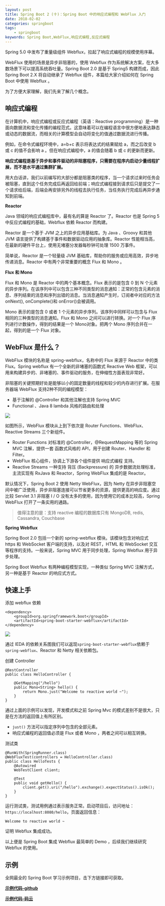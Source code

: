 ```yaml
---
layout: post
title: Spring Boot 2 (十)：Spring Boot 中的响应式编程和 WebFlux 入门
date: 2018-02-02  
categories: springboot
tags: 
    - springboot
keywords: Spring Boot,WebFlux,响应式编程,反应式编程
---
```


Spring 5.0 中发布了重量级组件 Webflux，拉起了响应式编程的规模使用序幕。

WebFlux 使用的场景是异步非阻塞的，使用 Webflux 作为系统解决方案，在大多数场景下可以提高系统吞吐量。Spring Boot 2.0 是基于 Spring5 构建而成，因此 Spring Boot 2.X 将自动继承了 Webflux 组件，本篇给大家介绍如何在 Spring Boot 中使用 Webflux 。

为了方便大家理解，我们先来了解几个概念。

## 响应式编程

在计算机中，响应式编程或反应式编程（英语：Reactive programming）是一种面向数据流和变化传播的编程范式。这意味着可以在编程语言中很方便地表达静态或动态的数据流，而相关的计算模型会自动将变化的值通过数据流进行传播。

例如，在命令式编程环境中，a=b+c 表示将表达式的结果赋给 a，而之后改变 b 或 c 的值不会影响 a 。但在响应式编程中，a 的值会随着 b 或 c 的更新而更新。

**响应式编程是基于异步和事件驱动的非阻塞程序，只需要在程序内启动少量线程扩展，而不是水平通过集群扩展。**

用大白话讲，我们以前编写的大部分都是阻塞类的程序，当一个请求过来时任务会被阻塞，直到这个任务完成后再返回给前端；响应式编程接到请求后只是提交了一个请求给后端，后端会再安排另外的线程去执行任务，当任务执行完成后再异步通知到前端。

**Reactor**

Java 领域的响应式编程库中，最有名的算是 Reactor 了。Reactor 也是 Spring 5 中反应式编程的基础，Webflux 依赖 Reactor 而构建。

Reactor 是一个基于 JVM 之上的异步应用基础库。为 Java 、Groovy 和其他 JVM 语言提供了构建基于事件和数据驱动应用的抽象库。Reactor 性能相当高，在最新的硬件平台上，使用无堵塞分发器每秒钟可处理 1500 万事件。

简单说，Reactor 是一个轻量级 JVM 基础库，帮助你的服务或应用高效，异步地传递消息。Reactor 中有两个非常重要的概念 Flux 和 Mono 。

**Flux 和 Mono**

Flux 和 Mono 是 Reactor 中的两个基本概念。Flux 表示的是包含 0 到 N 个元素的异步序列。在该序列中可以包含三种不同类型的消息通知：正常的包含元素的消息、序列结束的消息和序列出错的消息。当消息通知产生时，订阅者中对应的方法 onNext(), onComplete()和 onError()会被调用。

Mono 表示的是包含 0 或者 1 个元素的异步序列。该序列中同样可以包含与 Flux 相同的三种类型的消息通知。Flux 和 Mono 之间可以进行转换。对一个 Flux 序列进行计数操作，得到的结果是一个 Mono<Long>对象。把两个 Mono 序列合并在一起，得到的是一个 Flux 对象。


## WebFlux 是什么？

WebFlux 模块的名称是 spring-webflux，名称中的 Flux 来源于 Reactor 中的类 Flux。Spring webflux 有一个全新的非堵塞的函数式 Reactive Web 框架，可以用来构建异步的、非堵塞的、事件驱动的服务，在伸缩性方面表现非常好。

非阻塞的关键预期好处是能够以小的固定数量的线程和较少的内存进行扩展。在服务器端 WebFlux 支持2种不同的编程模型：

- 基于注解的 @Controller 和其他注解也支持 Spring MVC
- Functional 、Java 8 lambda 风格的路由和处理

![](https://www.itmind.net/assets/images/2018/springboot/webflux.jpg)

如图所示，WebFlux 模块从上到下依次是 Router Functions、WebFlux、Reactive Streams 三个新组件。

-  Router Functions
对标准的 @Controller，@RequestMapping 等的 Spring MVC 注解，提供一套 函数式风格的 API，用于创建 Router、Handler 和Filter。
- WebFlux
核心组件，协调上下游各个组件提供 响应式编程 支持。
- Reactive Streams
一种支持 背压 (Backpressure) 的 异步数据流处理标准，主流实现有 RxJava 和 Reactor，Spring WebFlux 集成的是 Reactor。


默认情况下，Spring Boot 2 使用 Netty WebFlux，因为 Netty 在异步非阻塞空间中被广泛使用，异步非阻塞连接可以节省更多的资源，提供更高的响应度。通过比较 Servlet 3.1 非阻塞 I / O 没有太多的使用，因为使用它的成本比较高，Spring WebFlux 打开了一条实用的通路。

> 值得注意的是：支持 reactive 编程的数据库只有 MongoDB, redis, Cassandra, Couchbase 

**Spring Webflux**

Spring Boot 2.0 包括一个新的 spring-webflux 模块。该模块包含对响应式 https 和 WebSocket 客户端的支持，以及对 REST，HTML 和 WebSocket 交互等程序的支持。一般来说，Spring MVC 用于同步处理，Spring Webflux 用于异步处理。

Spring Boot Webflux 有两种编程模型实现，一种类似 Spring MVC 注解方式，另一种是基于 Reactor 的响应式方式。

## 快速上手

添加 webflux 依赖

```
<dependency>
    <groupId>org.springframework.boot</groupId>
    <artifactId>spring-boot-starter-webflux</artifactId>
</dependency>
```

![](https://www.itmind.net/assets/images/2019/springboot/webflux.png)

通过 IEDA 的依赖关系图我们可以返现`spring-boot-starter-webflux`依赖于`spring-webflux`、Reactor 和 Netty 相关依赖包。

创建 Controller 

```
@RestController
public class HelloController {

    @GetMapping("/hello")
    public Mono<String> hello() {
        return Mono.just("Welcome to reactive world ~");
    }
}
```

通过上面的示例可以发现，开发模式和之前 Spring Mvc 的模式差别不是很大，只是在方法的返回值上有所区别。

- `just()` 方法可以指定序列中包含的全部元素。
- 响应式编程的返回值必须是 Flux 或者 Mono ，两者之间可以相互转换。


测试类

```
@RunWith(SpringRunner.class)
@WebFluxTest(controllers = HelloController.class)
public class HelloTests {
    @Autowired
    WebTestClient client;

    @Test
    public void getHello() {
        client.get().uri("/hello").exchange().expectStatus().isOk();
    }
}
```

运行测试类，测试用例通过表示服务正常。启动项目后，访问地址：`https://localhost:8080/hello`，页面返回信息：

```
Welcome to reactive world ~
```

证明 Webflux 集成成功。

以上便是 Spring Boot 集成 Webflux 最简单的 Demo ，后续我们继续研究 Webflux 的使用。


## 示例

全网最全的 Spring Boot 学习示例项目，击下方链接即可获取。

**[示例代码-github](https://github.com/ityouknow/spring-boot-examples)**

**[示例代码-码云](https://gitee.com/ityouknow/spring-boot-examples)**
